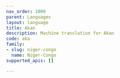 ```yaml
---
nav_order: 1000
parent: Languages
layout: language
title: Akan
description: Machine translation for Akan
code: aka
family:
- slug: niger-congo
  name: Niger-Congo
supported_apis: []

---
```


